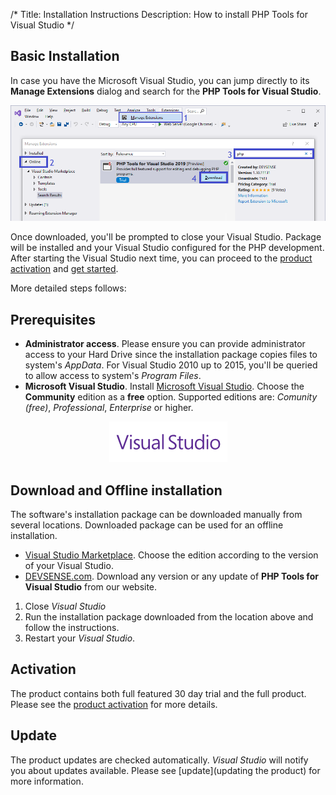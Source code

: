 /*
Title: Installation Instructions
Description: How to install PHP Tools for Visual Studio
*/

## Basic Installation

In case you have the Microsoft Visual Studio, you can jump directly to its **Manage Extensions** dialog and search for the **PHP Tools for Visual Studio**.

![Visual Studio Extensions](imgs/install-from-vs.png)

Once downloaded, you'll be prompted to close your Visual Studio. Package will be installed and your Visual Studio configured for the PHP development. After starting the Visual Studio next time, you can proceed to the [product activation](activation) and [get started](/vs/).

More detailed steps follows:

## Prerequisites

- **Administrator access**. Please ensure you can provide administrator access to your Hard Drive since the installation package copies files to system's *AppData*. For Visual Studio 2010 up to 2015, you'll be queried to allow access to system's *Program Files*.
- **Microsoft Visual Studio**. Install [Microsoft Visual Studio](https://visualstudio.microsoft.com/vs/). Choose the **Community** edition as a **free** option. Supported editions are: *Comunity (free)*, *Professional*, *Enterprise* or higher.

<center>

![Visual Studio Extensions](imgs/visualstudio-small.png)

</center>

## Download and Offline installation

The software's installation package can be downloaded manually from several locations. Downloaded package can be used for an offline installation.

- [Visual Studio Marketplace](https://marketplace.visualstudio.com/search?term="php%20tools"&target=VS&vsVersion=). Choose the edition according to the version of your Visual Studio.
- [DEVSENSE.com](https://www.devsense.com/en/download#vs). Download any version or any update of **PHP Tools for Visual Studio** from our website.

1. Close *Visual Studio*
2. Run the installation package downloaded from the location above and follow the instructions.
3. Restart your *Visual Studio*.

## Activation

The product contains both full featured 30 day trial and the full product. Please see the [product activation](activation) for more details.

## Update

The product updates are checked automatically. *Visual Studio* will notify you about updates available. Please see [update](updating the product) for more information.
